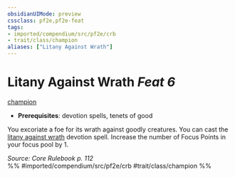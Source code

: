 ```yaml
---
obsidianUIMode: preview
cssclass: pf2e,pf2e-feat
tags:
- imported/compendium/src/pf2e/crb
- trait/class/champion
aliases: ["Litany Against Wrath"]
---
```

# Litany Against Wrath  *Feat 6*  
[champion](rules/traits/champion.md)  

- **Prerequisites**: devotion spells, tenets of good

You excoriate a foe for its wrath against goodly creatures. You can cast the [litany against wrath](../spells/litany-against-wrath.md) devotion spell. Increase the number of Focus Points in your focus pool by 1.

*Source: Core Rulebook p. 112*  
%% #imported/compendium/src/pf2e/crb #trait/class/champion %%